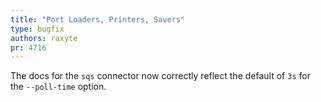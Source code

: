 ```yaml
---
title: "Port Loaders, Printers, Savers"
type: bugfix
authors: raxyte
pr: 4716
---
```


The docs for the `sqs` connector now correctly reflect the default of `3s` for
the `--poll-time` option.
